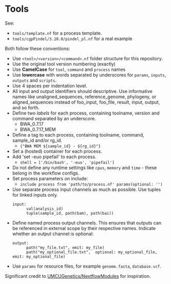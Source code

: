 # Tools

See:

- `tools/template.nf` for a process template.
- `tools/cgpPindel/3.10.0/pindel_pl.nf` for a real example

Both follow these conventions:

- Use `<tool>/<version>/<command>.nf` folder structure for this repository.
- Use the original tool version numbering (exactly)
- Use **CamelCase** for `tool`, `command` and `process` names
- Use **lowercase** with words separated by underscores for `params`, `inputs`, `outputs` and `scripts`.
- Use 4 spaces per indentation level.
- All input and output identifiers should descriptive. Use informative names like unaligned_sequences, reference_genome,
  phylogeny, or aligned_sequences instead of foo_input, foo_file, result, input, output, and so forth.
- Define two *labels* for each process, containing toolname, version and command separated by an underscore.
  - BWA_0.7.17
  - BWA_0.7.17_MEM
- Define a tag to each process, containing toolname, command, sample_id and/or rg_id.
  - `{"BWA MEM ${sample_id} - ${rg_id}"}`
- Set a (hosted) container for each process.
- Add 'set -euo pipefail' to each process.
  - `shell = ['/bin/bash', '-euo', 'pipefail']`
- Do not define any runtime settings like `cpus`, `memory` and `time` - these belong in the workflow configs.
- Set process parameters on include:
  - `include process from 'path/to/process.nf' params(optional: '')`
- Use separate process input channels as much as possible. Use tuples for linked inputs only.
  ```
  input:
        val(analysis_id)
        tuple(sample_id, path(bam), path(bai))
  ```
- Define named process output channels. This ensures that outputs can be referenced in external scope by their respective
  names. Indicate whether an output channel is optional:
  ```
  output:
        path("my_file.txt", emit: my_file)
        path("my_optional_file.txt",  optional: my_optional_file, emit: my_optional_file)
  ```
- Use `params` for resource files, for example `genome.fasta`, `database.vcf`.

Significant credit to [UMCUGenetics/NextflowModules][umcu-nf-modules] for inspiration.

<!-- refs -->

[umcu-nf-modules]: https://github.com/UMCUGenetics/NextflowModules
